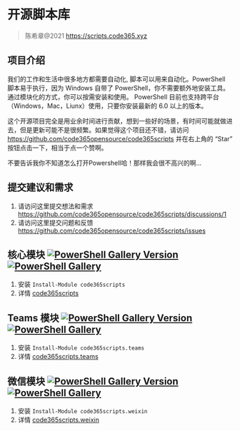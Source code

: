 # 开源脚本库

> 陈希章@2021 <https://scripts.code365.xyz>

## 项目介绍

我们的工作和生活中很多地方都需要自动化, 脚本可以用来自动化。PowerShell 脚本易于执行，因为 Windows 自带了 PowerShell，你不需要额外地安装工具。通过模块化的方式，你可以按需安装和使用。
PowerShell 目前也支持跨平台（Windows，Mac，Liunx）使用，只要你安装最新的 6.0 以上的版本。

这个开源项目完全是用业余时间进行贡献，想到一些好的场景，有时间可能就做进去，但是更新可能不是很频繁。如果觉得这个项目还不错，请访问 <https://github.com/code365opensource/code365scripts> 并在右上角的 “Star” 按钮点击一下，相当于点一个赞啊。

不要告诉我你不知道怎么打开Powershell哈！那样我会很不高兴的啊...

## 提交建议和需求

1. 请访问这里提交想法和需求 <https://github.com/code365opensource/code365scripts/discussions/1>
1. 请访问这里提交问题和反馈 <https://github.com/code365opensource/code365scripts/issues>

## 核心模块 [![PowerShell Gallery Version](https://img.shields.io/powershellgallery/v/code365scripts?label=code365scripts)](https://www.powershellgallery.com/packages/code365scripts) [![PowerShell Gallery](https://img.shields.io/powershellgallery/dt/code365scripts)](https://www.powershellgallery.com/packages/code365scripts)

1. 安装 `Install-Module code365scripts`
1. 详情 [code365scripts](./code365scripts/readme.md)

## Teams 模块 [![PowerShell Gallery Version](https://img.shields.io/powershellgallery/v/code365scripts.teams?label=code365scripts.teams)](https://www.powershellgallery.com/packages/code365scripts.teams) [![PowerShell Gallery](https://img.shields.io/powershellgallery/dt/code365scripts.teams)](https://www.powershellgallery.com/packages/code365scripts.teams)

1. 安装 `Install-Module code365scripts.teams`
1. 详情 [code365scripts.teams](./code365scripts.teams/readme.md)

## 微信模块 [![PowerShell Gallery Version](https://img.shields.io/powershellgallery/v/code365scripts.weixin?label=code365scripts.weixin)](https://www.powershellgallery.com/packages/code365scripts.weixin) [![PowerShell Gallery](https://img.shields.io/powershellgallery/dt/code365scripts.weixin)](https://www.powershellgallery.com/packages/code365scripts.weixin)

1. 安装 `Install-Module code365scripts.weixin`
1. 详情 [code365scripts.weixin](./code365scripts.weixin/readme.md)
